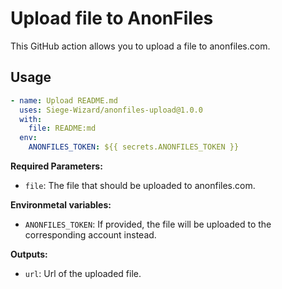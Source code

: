 # Upload file to AnonFiles

This GitHub action allows you to upload a file to anonfiles.com.

## Usage

```yml
- name: Upload README.md
  uses: Siege-Wizard/anonfiles-upload@1.0.0
  with:
    file: README:md
  env:
    ANONFILES_TOKEN: ${{ secrets.ANONFILES_TOKEN }}
```

**Required Parameters:**

- `file`: The file that should be uploaded to anonfiles.com.

**Environmetal variables:**

- `ANONFILES_TOKEN`: If provided, the file will be uploaded to the 
  corresponding account instead.

**Outputs:**

- `url`: Url of the uploaded file.
